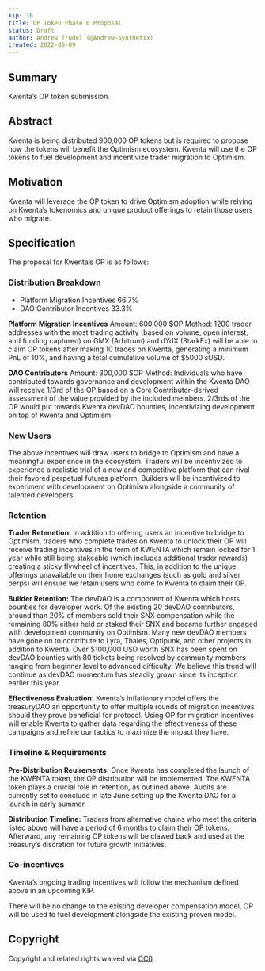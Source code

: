 ```yaml
---
kip: 16
title: OP Token Phase 0 Proposal 
status: Draft
author: Andrew Trudel (@Andrew-Synthetix)
created: 2022-05-09
---
```

 
## Summary
Kwenta’s OP token submission. 
 
## Abstract
Kwenta is being distributed 900,000 OP tokens but is required to propose how the tokens will benefit the Optimism ecosystem. Kwenta will use the OP tokens to fuel development and incentivize trader migration to Optimism. 
 
## Motivation
Kwenta will leverage the OP token to drive Optimism adoption while relying on Kwenta’s tokenomics and unique product offerings to retain those users who migrate. 
 
## Specification
The proposal for Kwenta’s OP is as follows: 

### Distribution Breakdown
 - Platform Migration Incentives 66.7%
 - DAO Contributor Incentives 33.3% 

**Platform Migration Incentives**
Amount: 600,000 $OP
Method: 1200 trader addresses with the most trading activity (based on volume, open interest, and funding captured) on GMX (Arbitrum) and dYdX (StarkEx) will be able to claim OP tokens after making 10 trades on Kwenta, generating a minimum PnL of 10%, and having a total cumulative volume of $5000 sUSD. 
 
**DAO Contributors** 
Amount: 300,000 $OP
Method: Individuals who have contributed towards governance and development within the Kwenta DAO will receive 1/3rd of the OP based on a Core Contributor-derived assessment of the value provided by the included members. 2/3rds of the OP would put towards Kwenta devDAO bounties, incentivizing development on top of Kwenta and Optimism. 

### New Users 
The above incentives will draw users to bridge to Optimism and have a meaningful experience in the ecosystem. Traders will be incentivized to experience a realistic trial of a new and competitive platform that can rival their favored perpetual futures platform. Builders will be incentivized to experiment with development on Optimism alongside a community of talented developers. 

### Retention 
**Trader Retenetion:**
In addition to offering users an incentive to bridge to Optimism, traders who complete trades on Kwenta to unlock their OP will receive trading incentives in the form of KWENTA which remain locked for 1 year while still being stakeable (which includes additional trader rewards) creating a sticky flywheel of incentives. This, in addition to the unique offerings unavailable on their home exchanges (such as gold and silver perps) will ensure we retain users who come to Kwenta to claim their OP. 

**Builder Retention:** 
The devDAO is a component of Kwenta which hosts bounties for developer work. Of the existing 20 devDAO contributors, around than 20% of members sold their SNX compensation while the remaining 80% either held or staked their SNX and became further engaged with development community on Optimism. Many new devDAO members have gone on to contribute to Lyra, Thales, Optipunk, and other projects in addition to Kwenta. Over $100,000 USD worth SNX has been spent on devDAO bounties with 80 tickets being resolved by community members ranging from beginner level to advanced difficulty. We believe this trend will continue as devDAO momentum has steadily grown since its inception earlier this year. 

**Effectiveness Evaluation:** 
Kwenta’s inflationary model offers the treasuryDAO an opportunity to offer multiple rounds of migration incentives should they prove beneficial for protocol. Using OP for migration incentives will enable Kwenta to gather data regarding the effectiveness of these campaigns and refine our tactics to maximize the impact they have. 

### Timeline & Requirements 
**Pre-Distribution Reuirements:** 
Once Kwenta has completed the launch of the KWENTA token, the OP distribution will be implemented. The KWENTA token plays a crucial role in retention, as outlined above. Audits are currently set to conclude in late June setting up the Kwenta DAO for a launch in early summer. 

**Distribution Timeline:** 
Traders from alternative chains who meet the criteria listed above will have a period of 6 months to claim their OP tokens. Afterward, any remaining OP tokens will be clawed back and used at the treasury’s discretion for future growth initiatives.

### Co-incentives 
Kwenta’s ongoing trading incentives will follow the mechanism defined above in an upcoming KIP. 

There will be no change to the existing developer compensation model, OP will be used to fuel development alongside the existing proven model. 
 
## Copyright
Copyright and related rights waived via [CC0](https://creativecommons.org/publicdomain/zero/1.0/).
 
